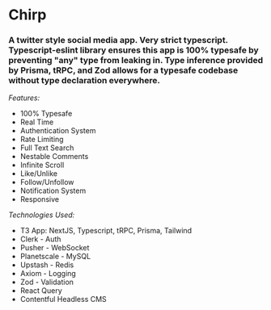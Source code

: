 # Chirp

### A twitter style social media app. Very strict typescript. Typescript-eslint library ensures this app is 100% typesafe by preventing "any" type from leaking in. Type inference provided by Prisma, tRPC, and Zod allows for a typesafe codebase without type declaration everywhere.

_Features:_

- 100% Typesafe
- Real Time
- Authentication System
- Rate Limiting
- Full Text Search
- Nestable Comments
- Infinite Scroll
- Like/Unlike
- Follow/Unfollow
- Notification System
- Responsive

_Technologies Used:_

- T3 App: NextJS, Typescript, tRPC, Prisma, Tailwind
- Clerk - Auth
- Pusher - WebSocket
- Planetscale - MySQL
- Upstash - Redis
- Axiom - Logging
- Zod - Validation
- React Query
- Contentful Headless CMS
